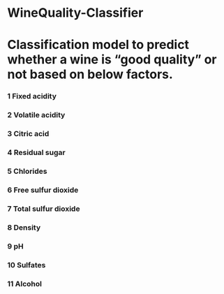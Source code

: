# WineQuality-Classifier


 # Classification model to predict whether a wine is “good quality” or not based on below factors.
### 1 Fixed acidity
### 2 Volatile acidity
### 3 Citric acid
### 4 Residual sugar
### 5 Chlorides
### 6 Free sulfur dioxide
### 7 Total sulfur dioxide
### 8 Density
### 9 pH
### 10 Sulfates
### 11 Alcohol 
